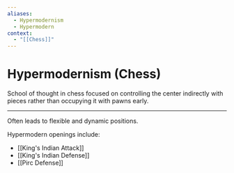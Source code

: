 ```yaml
---
aliases:
  - Hypermodernism
  - Hypermodern
context:
  - "[[Chess]]"
---
```


# Hypermodernism (Chess)

School of thought in chess focused on controlling the center indirectly with pieces rather than occupying it with pawns early.

---

Often leads to flexible and dynamic positions.

Hypermodern openings include:
  - [[King's Indian Attack]]
  - [[King's Indian Defense]]
  - [[Pirc Defense]]
